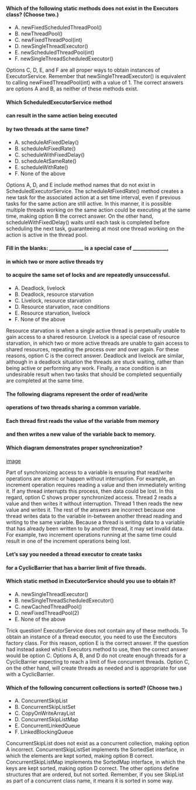 #### Which of the following static methods does not exist in the Executors class? (Choose two.)
* A. newFixedScheduledThreadPool()
* B. newThreadPool()
* C. newFixedThreadPool(int)
* D. newSingleThreadExecutor()
* E. newScheduledThreadPool(int)
* F. newSingleThreadScheduledExecutor()

Options C, D, E, and F are all proper ways to obtain instances of ExecutorService.
Remember that newSingleThreadExecutor() is equivalent to calling newFixedThreadPool(int)
with a value of 1. The correct answers are options A and B, as neither of these methods exist.

#### Which ScheduledExecutorService method
#### can result in the same action being executed
#### by two threads at the same time?
* A. scheduleAtFixedDelay()
* B. scheduleAtFixedRate()
* C. scheduleWithFixedDelay()
* D. scheduleAtSameRate()
* E. scheduleWithRate()
* F. None of the above

Options A, D, and E include method names that do not exist in ScheduledExecutorService.
The scheduleAtFixedRate() method creates a new task for the associated action
at a set time interval, even if previous tasks for the same action are still active.
In this manner, it is possible multiple threads working
on the same action could be executing at the same time,
making option B the correct answer. On the other hand,
scheduleWithFixedDelay() waits until each task is completed before scheduling the next task,
guaranteeing at most one thread working on the action is active in the thread pool.

#### Fill in the blanks: ______________ is a special case of ______________,
#### in which two or more active threads try
#### to acquire the same set of locks and are repeatedly unsuccessful.
* A. Deadlock, livelock
* B. Deadlock, resource starvation
* C. Livelock, resource starvation
* D. Resource starvation, race conditions
* E. Resource starvation, livelock
* F. None of the above

Resource starvation is when a single active thread is perpetually unable
to gain access to a shared resource. Livelock is a special
case of resource starvation, in which two or more active
threads are unable to gain access to shared resources,
repeating the process over and over again.
For these reasons, option C is the correct answer.
Deadlock and livelock are similar,
although in a deadlock situation the threads are stuck waiting,
rather than being active or performing any work.
Finally, a race condition is an undesirable
result when two tasks that should be completed sequentially are completed at the same time.

#### The following diagrams represent the order of read/write
#### operations of two threads sharing a common variable.
#### Each thread first reads the value of the variable from memory
#### and then writes a new value of the variable back to memory.
#### Which diagram demonstrates proper synchronization?

[image](images/thread_synchronized.jpg)

Part of synchronizing access to a variable is ensuring that read/write operations
are atomic or happen without interruption. For example,
an increment operation requires reading a value and then immediately writing it.
If any thread interrupts this process, then data could be lost.
In this regard, option C shows proper synchronized access.
Thread 2 reads a value and then writes it without interruption.
Thread 1 then reads the new value and writes it.
The rest of the answers are incorrect because
one thread writes data to the variable in-between another
thread reading and writing to the same variable.
Because a thread is writing data to a variable
that has already been written to by another thread, it may set invalid data.
For example, two increment operations running
at the same time could result in one of the increment operations being lost.

#### Let’s say you needed a thread executor to create tasks
#### for a CyclicBarrier that has a barrier limit of five threads.
#### Which static method in ExecutorService should you use to obtain it?
* A. newSingleThreadExecutor()
* B. newSingleThreadScheduledExecutor()
* C. newCachedThreadPool()
* D. newFixedThreadPool(2)
* E. None of the above

Trick question! ExecutorService does not contain any of these methods.
To obtain an instance of a thread executor, you need to use the Executors factory class.
For this reason, option E is the correct answer.
If the question had instead asked which Executors method to use,
then the correct answer would be option C.
Options A, B, and D do not create enough threads
for a CyclicBarrier expecting to reach a limit of five concurrent threads.
Option C, on the other hand,
will create threads as needed and is appropriate for use with a CyclicBarrier.

#### Which of the following concurrent collections is sorted? (Choose two.)
* A. ConcurrentSkipList
* B. ConcurrentSkipListSet
* C. CopyOnWriteArrayList
* D. ConcurrentSkipListMap
* E. ConcurrentLinkedQueue
* F. LinkedBlockingQueue

ConcurrentSkipList does not exist as a concurrent collection, making option A incorrect.
ConcurrentSkipListSet implements the SortedSet interface,
in which the elements are kept sorted, making option B correct.
ConcurrentSkipListMap implements the SortedMap interface,
in which the keys are kept sorted, making option D correct.
The other options define structures that are ordered, but not sorted.
Remember, if you see SkipList as part of a concurrent class name, it means it is sorted in some way.